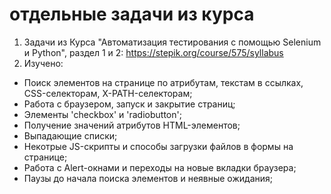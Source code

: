 # отдельные задачи из курса
1. Задачи из Курса "Автоматизация тестирования с помощью Selenium и Python", раздел 1 и 2:
https://stepik.org/course/575/syllabus
2. Изучено:
  - Поиск элементов на странице по атрибутам, текстам в ссылках, CSS-селекторам, X-PATH-селекторам;
  - Работа с браузером, запуск и закрытие страниц;
  - Элементы 'checkbox' и 'radiobutton';
  - Получение значений атрибутов HTML-элементов;
  - Выпадающие списки;
  - Некотрые JS-скрипты и способы загрузки файлов в формы на странице;
  - Работа с Alert-окнами и переходы на новые вкладки браузера;
  - Паузы до начала поиска элементов и неявные ожидания;
  
